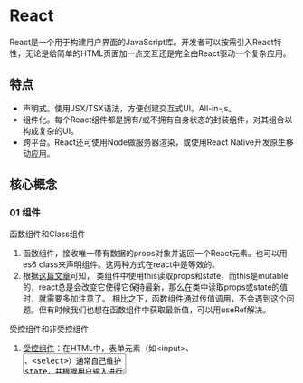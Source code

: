 # React
React是一个用于构建用户界面的JavaScript库。开发者可以按需引入React特性，无论是给简单的HTML页面加一点交互还是完全由React驱动一个复杂应用。

## 特点
- 声明式。使用JSX/TSX语法，方便创建交互式UI。All-in-js。
- 组件化。每个React组件都是拥有/或不拥有自身状态的封装组件，对其组合以构成复杂的UI。
- 跨平台。React还可使用Node做服务器渲染，或使用React Native开发原生移动应用。

## 核心概念
### 01 组件
函数组件和Class组件
1. 函数组件，接收唯一带有数据的props对象并返回一个React元素。也可以用es6 class来声明组件。这两种方式在react中是等效的。
2. 根据[这篇文章](https://overreacted.io/how-are-function-components-different-from-classes/)可知，
类组件中使用this读取props和state，而this是mutable的，react总是会改变它使得它保持最新，那么在类中读取props或state的值时，就需要多加注意了。
相比之下，函数组件通过传值调用，不会遇到这个问题。但有时候我们也想在函数组件中获取最新值，可以用useRef解决。

受控组件和非受控组件

1. [受控组件](https://zh-hans.reactjs.org/docs/forms.html#controlled-components)：在HTML中，表单元素（如\<input\>、<textarea>、\<select\>）通常自己维护state，并根据用户输入进行更新。而在React中，可变状态（mutable state）通常保存在组件的state属性中，并且只能通过使用setState()来更新。我们把这两者结合，使得React的state成为唯一数据源。渲染表单的React组件还控制着用户输入过程中表单发生的操作。被React以这种方式控制取值的表单输入元素就称为受控组件。
  
2. [非受控组件](https://zh-hans.reactjs.org/docs/uncontrolled-components.html)：不使用React的state作为表单输入元素的唯一数据源，不为每个元素状态更新都编写数据处理函数。而是通过ref获取元素自身的state。*在React中，<input type="file"/>始终是一个非受控组件。
  
[在什么场景下使用受控组件/非受控组件](https://goshacmd.com/controlled-vs-uncontrolled-inputs-react/)

高阶组件 & Render Props

1. 高阶组件是参数为组件，返回值为新组件的函数。组件是将 props 转换为 UI，而高阶组件是将组件转换为另一个组件。
2. HOC不是React API的一部分，它是一种基于React的组合特性形成的设计模式。
3. 为什么使用高阶组件？

### 02 合成事件

### 03 Context
  
### 04 refs
Refs转发
  
Refs&DOM

回调Refs

## React-Hooks
Q1：为什么需要React-Hooks？
> A：1⃣️ 组件之间复用状态逻辑很难。React没有提供将可复用性行为“附加”到组件的途径。Hook可以从组件中提取状态逻辑，使得这些逻辑可以单独测试并复用。让我们在无需修改组件结构的情况下复用状态逻辑。2⃣️ 复杂组件让人难以理解。比如我们常常需要在不同的生命周期函数获取数据或是注册/清除订阅，这意味着相关联的逻辑被不自然地拆分到了不同的生命周期函数中。另一方面，类组件难以拆分为更小的粒度，因为状态逻辑无处不在。所以很多人将React和状态管理库结合，但这又引入了新的抽象概念，需要在不同的文件中切换，使得复用更加困难。Hook将组件中相互关联的部分拆分成更小的函数，而非强制按照生命周期划分。还可以用reducer来管理组件的内部状态，使其更加可预测。3⃣️ Hook使你在非class的情况下可以使用更多的React特性。[官方文档](https://zh-hans.reactjs.org/docs/hooks-intro.html)
>

### hook API
| 名称 | 常用 | 用途 | 备注 |
|:--- | --- | --- | --- |
| useState | basic | 接收初始值，返回一个state，以及更新state的函数 | |
| useEffect | basic | 接收一个包含命令式、且可能有副作用代码的函数 | |
| useContext | basic | 接收一个 context 对象（React.createContext 的返回值）并返回该 context 的当前值 | |
| useReducer | advanced | `const [state, dispatch] = useReducer(reducer, initialArg, init);` | useState的替代方案 |
| useCallback | advanced | 接收内联回调函数及依赖项数组，返回一个 memoized 回调函数 | 该回调函数仅在某个依赖项改变时才会更新；`useCallback(fn, deps)`相当于`useMemo(() => fn, deps)` |
| useMemo | advanced | 接收“创建”函数和依赖项数组，返回一个 memoized 值 | 仅会在某个依赖项改变时才重新计算 memoized 值，避免重复计算 |
| useRef | advanced | 返回一个可变的ref对象，其 .current 属性被初始化为传入的参数（initialValue）| 返回的ref对象在组件的整个生命周期内持续存在；useRef可以很方便的保存任何可变值 |
| useImperativeHandle | advanced | `useImperativeHandle(ref, createHandle, [deps])`，使用 ref 时自定义暴露给父组件的实例值 | useImperativeHandle 应当与 forwardRef 一起使用 |
| useLayoutEffect | advanced | 会在所有的 DOM 变更之后同步调用 effect | 在浏览器执行绘制之前，useLayoutEffect 内部的更新计划将被同步刷新 |
| useDebugValue | advanced | 用于在 React 开发者工具中显示自定义 hook 的标签 | 延迟格式化 debug 值 |

## React 路由
- [react-router](https://reactrouter.com/)，全特性客户端/服务端路由库for React。
- [reach router](https://github.com/reach/router)，下一代React路由。

Q1：前端路由的几种模式的区别？[点击这里](/)

Q2：如果让你设计一个前端路由库，你会怎么考虑？

## React 状态管理
当项目规模增大，需要管理的状态（如服务器响应、缓存数据、在本地生成尚未持久化到服务器的数据、UI状态等）也越来越多，如果一个model的变化会引起另一个model的变化，当view变化时，可能引起一个model及另一个model的变化，甚至引起另一个view的变化。让state在什么时候，由于什么原因、如何变化变得不可控。
  
前端新需求的复杂性很大程度来自：我们常常将“变化”和“异步”两个概念搞混。一些库如React试图在View层禁止异步和直接修改DOM来解决这个问题，但处理state的任务依然存在。状态管理库就是为了帮助解决这个问题被开发出来的。
  
- Redux，JS 应用的状态容器，提供可预测的状态管理
- MobX，简单，可扩展的状态管理库
- Recoil，React 状态管理库
  
并不是所有的项目都需要状态管理库，利用 React Context 或者 react-query 这类接口请求库即可满足部分需求。
  
## React 接口请求
- axios，传统接口请求库
- react-query，用于获取、缓存和更新 React 中异步数据的 Hooks 接口请求库
- swr，用于数据请求的 React Hooks 库

## React 单测
- jest，优雅、简洁的 JavaScript 测试框架，单测必选项
- react-testing-library，简单且完整的 React DOM 测试工具

## React SSR
- nest.js，一个渐进式的 Node.js 框架，用于构建高效、可靠和可扩展的服务端应用。

## React 原理

## 常见问题
Q：setState是同步还是异步？








